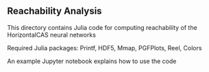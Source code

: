 ## Reachability Analysis
This directory contains Julia code for computing reachability of the HorizontalCAS neural networks

Required Julia packages: Printf, HDF5, Mmap, PGFPlots, Reel, Colors

An example Jupyter notebook explains how to use the code
